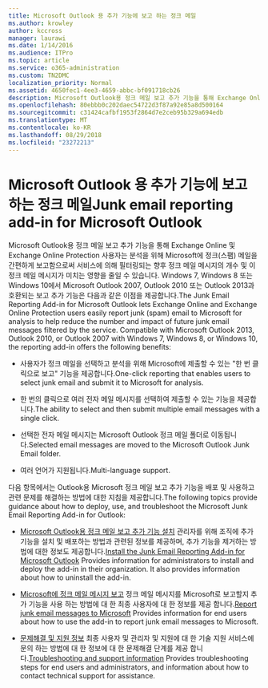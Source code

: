 ```yaml
---
title: Microsoft Outlook 용 추가 기능에 보고 하는 정크 메일
ms.author: krowley
author: kccross
manager: laurawi
ms.date: 1/14/2016
ms.audience: ITPro
ms.topic: article
ms.service: o365-administration
ms.custom: TN2DMC
localization_priority: Normal
ms.assetid: 4650fec1-4ee3-4659-abbc-bf091718cb26
description: Microsoft Outlook용 정크 메일 보고 추가 기능을 통해 Exchange Online 및 Exchange Online Protection 사용자는 분석을 위해 Microsoft에 정크(스팸) 메일을 간편하게 보고함으로써 서비스에 의해 필터링되는 향후 정크 메일 메시지의 개수 및 이 정크 메일 메시지가 미치는 영향을 줄일 수 있습니다. Windows 7, Windows 8 또는 Windows 10에서 Microsoft Outlook 2007, Outlook 2010 또는 Outlook 2013과 호환되는 보고 추가 기능은 다음과 같은 이점을 제공합니다.
ms.openlocfilehash: 80ebbb0c202daec54722d3f87a92e85a8d500164
ms.sourcegitcommit: c31424cafbf1953f2864d7e2ceb95b329a694edb
ms.translationtype: MT
ms.contentlocale: ko-KR
ms.lasthandoff: 08/29/2018
ms.locfileid: "23272213"
---
```

# <a name="junk-email-reporting-add-in-for-microsoft-outlook"></a><span data-ttu-id="aa261-104">Microsoft Outlook 용 추가 기능에 보고 하는 정크 메일</span><span class="sxs-lookup"><span data-stu-id="aa261-104">Junk email reporting add-in for Microsoft Outlook</span></span>

<span data-ttu-id="aa261-p102">Microsoft Outlook용 정크 메일 보고 추가 기능을 통해 Exchange Online 및 Exchange Online Protection 사용자는 분석을 위해 Microsoft에 정크(스팸) 메일을 간편하게 보고함으로써 서비스에 의해 필터링되는 향후 정크 메일 메시지의 개수 및 이 정크 메일 메시지가 미치는 영향을 줄일 수 있습니다. Windows 7, Windows 8 또는 Windows 10에서 Microsoft Outlook 2007, Outlook 2010 또는 Outlook 2013과 호환되는 보고 추가 기능은 다음과 같은 이점을 제공합니다.</span><span class="sxs-lookup"><span data-stu-id="aa261-p102">The Junk Email Reporting Add-in for Microsoft Outlook lets Exchange Online and Exchange Online Protection users easily report junk (spam) email to Microsoft for analysis to help reduce the number and impact of future junk email messages filtered by the service. Compatible with Microsoft Outlook 2013, Outlook 2010, or Outlook 2007 with Windows 7, Windows 8, or Windows 10, the reporting add-in offers the following benefits:</span></span>
  
- <span data-ttu-id="aa261-107">사용자가 정크 메일을 선택하고 분석을 위해 Microsoft에 제출할 수 있는 "한 번 클릭으로 보고" 기능을 제공합니다.</span><span class="sxs-lookup"><span data-stu-id="aa261-107">One-click reporting that enables users to select junk email and submit it to Microsoft for analysis.</span></span>
    
- <span data-ttu-id="aa261-108">한 번의 클릭으로 여러 전자 메일 메시지를 선택하여 제출할 수 있는 기능을 제공합니다.</span><span class="sxs-lookup"><span data-stu-id="aa261-108">The ability to select and then submit multiple email messages with a single click.</span></span>
    
- <span data-ttu-id="aa261-109">선택한 전자 메일 메시지는 Microsoft Outlook 정크 메일 폴더로 이동됩니다.</span><span class="sxs-lookup"><span data-stu-id="aa261-109">Selected email messages are moved to the Microsoft Outlook Junk Email folder.</span></span>
    
- <span data-ttu-id="aa261-110">여러 언어가 지원됩니다.</span><span class="sxs-lookup"><span data-stu-id="aa261-110">Multi-language support.</span></span>
    
<span data-ttu-id="aa261-111">다음 항목에서는 Outlook용 Microsoft 정크 메일 보고 추가 기능을 배포 및 사용하고 관련 문제를 해결하는 방법에 대한 지침을 제공합니다.</span><span class="sxs-lookup"><span data-stu-id="aa261-111">The following topics provide guidance about how to deploy, use, and troubleshoot the Microsoft Junk Email Reporting Add-in for Outlook:</span></span>
  
- <span data-ttu-id="aa261-p103">[Microsoft Outlook용 정크 메일 보고 추가 기능 설치](install-the-junk-email-reporting-add-in-for-microsoft-outlook.md) 관리자를 위해 조직에 추가 기능을 설치 및 배포하는 방법과 관련된 정보를 제공하며, 추가 기능을 제거하는 방법에 대한 정보도 제공합니다.</span><span class="sxs-lookup"><span data-stu-id="aa261-p103">[Install the Junk Email Reporting Add-in for Microsoft Outlook](install-the-junk-email-reporting-add-in-for-microsoft-outlook.md) Provides information for administrators to install and deploy the add-in in their organization. It also provides information about how to uninstall the add-in.</span></span> 
    
- <span data-ttu-id="aa261-114">[Microsoft에 정크 메일 메시지 보고](report-junk-email-messages-to-microsoft.md) 정크 메일 메시지를 Microsoft로 보고할지 추가 기능을 사용 하는 방법에 대 한 최종 사용자에 대 한 정보를 제공 합니다.</span><span class="sxs-lookup"><span data-stu-id="aa261-114">[Report junk email messages to Microsoft](report-junk-email-messages-to-microsoft.md) Provides information for end users about how to use the add-in to report junk email messages to Microsoft.</span></span> 
    
- <span data-ttu-id="aa261-115">[문제해결 및 지원 정보](troubleshooting-and-support-information.md) 최종 사용자 및 관리자 및 지원에 대 한 기술 지원 서비스에 문의 하는 방법에 대 한 정보에 대 한 문제해결 단계를 제공 합니다.</span><span class="sxs-lookup"><span data-stu-id="aa261-115">[Troubleshooting and support information](troubleshooting-and-support-information.md) Provides troubleshooting steps for end users and administrators, and information about how to contact technical support for assistance.</span></span> 
    


